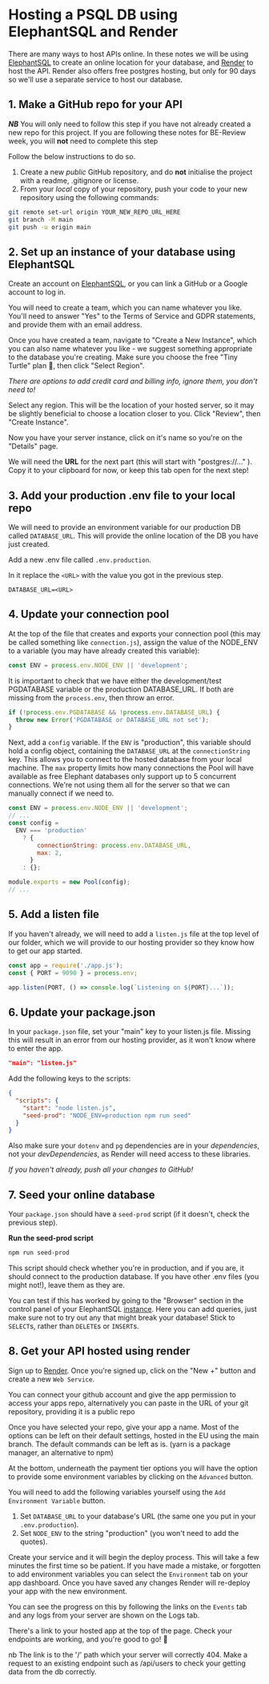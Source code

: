 # Hosting a PSQL DB using ElephantSQL and Render

There are many ways to host APIs online. In these notes we will be using [ElephantSQL](https://www.elephantsql.com/) to create an online location for your database, and [Render](https://render.com/) to host the API. Render also offers free postgres hosting, but only for 90 days so we'll use a separate service to host our database.

## 1. Make a GitHub repo for your API

**_NB_** You will only need to follow this step if you have not already created a new repo for this project. If you are following these notes for BE-Review week, you will **not** need to complete this step

Follow the below instructions to do so.

1. Create a new _public_ GitHub repository, and do **not** initialise the project with a readme, .gitignore or license.
2. From your _local_ copy of your repository, push your code to your new repository using the following commands:

```bash
git remote set-url origin YOUR_NEW_REPO_URL_HERE
git branch -M main
git push -u origin main
```

## 2. Set up an instance of your database using ElephantSQL

Create an account on [ElephantSQL](https://www.elephantsql.com/), or you can link a GitHub or a Google account to log in.

You will need to create a team, which you can name whatever you like. You'll need to answer "Yes" to the Terms of Service and GDPR statements, and provide them with an email address.

Once you have created a team, navigate to "Create a New Instance", which you can also name whatever you like - we suggest something appropriate to the database you're creating. Make sure you choose the free "Tiny Turtle" plan 🐢, then click "Select Region".

_There are options to add credit card and billing info, ignore them, you don't need to!_

Select any region. This will be the location of your hosted server, so it may be slightly beneficial to choose a location closer to you. Click "Review", then "Create Instance".

Now you have your server instance, click on it's name so you're on the "Details" page.

We will need the **URL** for the next part (this will start with "postgres://..." ). Copy it to your clipboard for now, or keep this tab open for the next step!

## 3. Add your production .env file to your local repo

We will need to provide an environment variable for our production DB called `DATABASE_URL`. This will provide the online location of the DB you have just created.

Add a new .env file called `.env.production`.

In it replace the `<URL>` with the value you got in the previous step.

```
DATABASE_URL=<URL>
```

## 4. Update your connection pool

At the top of the file that creates and exports your connection pool (this may be called something like `connection.js`), assign the value of the NODE_ENV to a variable (you may have already created this variable):

```js
const ENV = process.env.NODE_ENV || 'development';
```

It is important to check that we have either the development/test PGDATABASE variable or the production DATABASE_URL. If both are missing from the `process.env`, then throw an error.

```js
if (!process.env.PGDATABASE && !process.env.DATABASE_URL) {
  throw new Error('PGDATABASE or DATABASE_URL not set');
}
```

Next, add a `config` variable. If the `ENV` is "production", this variable should hold a config object, containing the `DATABASE_URL` at the `connectionString` key. This allows you to connect to the hosted database from your local machine. The `max` property limits how many connections the Pool will have available as free Elephant databases only support up to 5 concurrent connections. We're not using them all for the server so that we can manually connect if we need to.

```js
const ENV = process.env.NODE_ENV || 'development';
// ...
const config =
  ENV === 'production'
    ? {
        connectionString: process.env.DATABASE_URL,
        max: 2,
      }
    : {};

module.exports = new Pool(config);
// ...
```

## 5. Add a listen file

If you haven't already, we will need to add a `listen.js` file at the top level of our folder, which we will provide to our hosting provider so they know how to get our app started.

```js
const app = require('./app.js');
const { PORT = 9090 } = process.env;

app.listen(PORT, () => console.log(`Listening on ${PORT}...`));
```

## 6. Update your package.json

In your `package.json` file, set your "main" key to your listen.js file. Missing this will result in an error from our hosting provider, as it won't know where to enter the app.

```json
"main": "listen.js"
```

Add the following keys to the scripts:

```json
{
  "scripts": {
    "start": "node listen.js",
    "seed-prod": "NODE_ENV=production npm run seed"
  }
}
```

Also make sure your `dotenv` and `pg` dependencies are in your _dependencies_, not your _devDependencies_, as Render will need access to these libraries.

_If you haven't already, push all your changes to GitHub!_

## 7. Seed your online database

Your `package.json` should have a `seed-prod` script (if it doesn't, check the previous step).

**Run the seed-prod script**

```bash
npm run seed-prod
```

This script should check whether you're in production, and if you are, it should connect to the production database. If you have other .env files (you might not!), leave them as they are.

You can test if this has worked by going to the "Browser" section in the control panel of your ElephantSQL [instance](https://customer.elephantsql.com/instance). Here you can add queries, just make sure not to try out any that might break your database! Stick to `SELECT`s, rather than `DELETE`s or `INSERT`s.

## 8. Get your API hosted using render

Sign up to [Render](https://render.com/). Once you're signed up, click on the "New +" button and create a new `Web Service`.

You can connect your github account and give the app permission to access your apps repo, alternatively you can paste in the URL of your git repository, providing it is a public repo

Once you have selected your repo, give your app a name. Most of the options can be left on their default settings, hosted in the EU using the main branch. The default commands can be left as is. (yarn is a package manager, an alternative to npm)

At the bottom, underneath the payment tier options you will have the option to provide some environment variables by clicking on the `Advanced` button.

You will need to add the following variables yourself using the `Add Environment Variable` button.

1. Set `DATABASE_URL` to your database's URL (the same one you put in your `.env.production`).
2. Set `NODE_ENV` to the string "production" (you won't need to add the quotes).

Create your service and it will begin the deploy process. This will take a few minutes the first time so be patient. If you have made a mistake, or forgotten to add environment variables you can select the `Environment` tab on your app dashboard. Once you have saved any changes Render will re-deploy your app with the new environment.

You can see the progress on this by following the links on the `Events` tab and any logs from your server are shown on the Logs tab.

There's a link to your hosted app at the top of the page. Check your endpoints are working, and you're good to go! 🎉

nb The link is to the '/' path which your server will correctly 404. Make a request to an existing endpoint such as /api/users to check your getting data from the db correctly.
